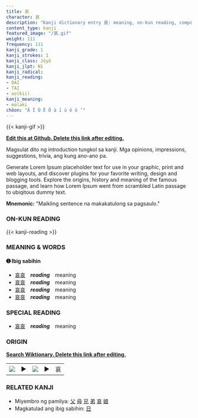 ```yaml
---
title: 哀
character: 哀
description: "Kanji dictionary entry 哀: meaning, on-kun reading, compounds, origin, related kanji"
content_type: kanji
featured_image: "/哀.gif"
weight: 111
frequency: 111
kanji_grade: 1
kanji_strokes: 1
kanji_class: Jōyō
kanji_jlpt: N1
kanji_radical: 
kanji_reading: 
- DAI
- TAI
- oo(kii)
kanji_meaning:
- malaki
chōon: "Ā Ī Ū Ē Ō ā ī ū ē ō ’"
---
```

[//]: # (Don't edit the line below. Kanji animated GIF code is automatically generated.)
{{< kanji-gif >}}

[//]: # (Edit below this line.)

**[Edit this at Github. Delete this link after editing.](https://github.com/tim0g/tim/tree/main/content/kanji/哀/index.md)**

Magsulat dito ng introduction tungkol sa kanji. Mga opinions, impressions, suggestions, trivia, ang kung ano-ano pa.

Generate Lorem Ipsum placeholder text for use in your graphic, print and web layouts, and discover plugins for your favorite writing, design and blogging tools. Explore the origins, history and meaning of the famous passage, and learn how Lorem Ipsum went from scrambled Latin passage to ubiqitous dummy text.
 
**Mnemonic:** "Maikling sentence na makakatulong sa pagsaulo."

### ON-KUN READING

[//]: # (Don't edit the line below. ON-KUN READING code is automatically generated.)
{{< kanji-reading >}}

### MEANING & WORDS

#### ➊ **Ibig sabihin**
  - [哀](../哀)[哀](../哀)　***reading***　meaning
  - [哀](../哀)[哀](../哀)　***reading***　meaning
  - [哀](../哀)[哀](../哀)　***reading***　meaning
  - [哀](../哀)[哀](../哀)　***reading***　meaning

### SPECIAL READING
  - [哀](../哀)[哀](../哀)　***reading***　meaning

### ORIGIN

**[Search Wiktionary. Delete this link after editing.](https://wiktionary.org/wiki/哀)**
<table class="kanji-table"><tr><td>
<img src="60px-哀-bronze.svg.png">
</td><td>▶</td><td>
<img src="60px-哀-oracle.svg.png">
</td><td>▶</td>
<td class="kanji-origin">哀</td>
</tr></table>

### RELATED KANJI
- Miyembro ng pamilya: [父](../父) [母](../母) [兄](../兄) [弟](../弟) [哀](../哀) [娘](../娘)
- Magkatulad ang ibig sabihin: [日](../日)
